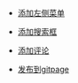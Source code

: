 
* [添加左侧菜单](./md/sliderbar.md)
* [添加搜索框](./md/search.md)

* [添加评论](./md/talk.md)
* [发布到gitpage](./md/publish.md)
